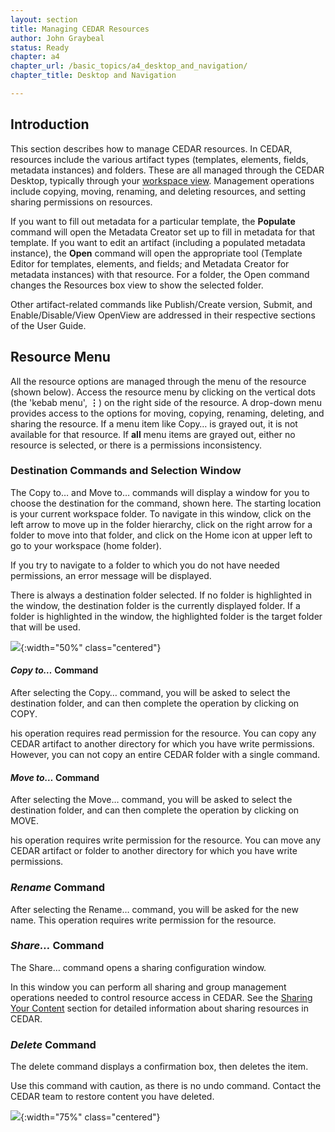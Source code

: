```yaml
---
layout: section
title: Managing CEDAR Resources
author: John Graybeal
status: Ready
chapter: a4
chapter_url: /basic_topics/a4_desktop_and_navigation/
chapter_title: Desktop and Navigation

---
```

## **Introduction**

This section describes how to manage CEDAR resources. In CEDAR, resources include the various artifact types (templates, elements, fields, metadata instances) and folders. These are all managed through the CEDAR Desktop,
typically through your [workspace view](https://metadatacenter.github.io/cedar-manual/sections/a4/your_cedar_workspace/). 
Management operations include copying, moving, renaming, and deleting resources, and
setting sharing permissions on resources. 

If you want to fill out metadata for a particular template, 
the **Populate** command will open the Metadata Creator set up to fill in metadata for that template. 
If you want to edit an artifact (including a populated metadata instance), 
the **Open** command will open the appropriate tool 
(Template Editor for templates, elements, and fields; and Metadata Creator for metadata instances) with that resource. 
For a folder, the Open command changes the Resources box view to show the selected folder.

Other artifact-related commands like Publish/Create version, Submit, and Enable/Disable/View OpenView are addressed 
in their respective sections of the User Guide.

## **Resource Menu**

All the resource options are managed through the menu of the resource (shown below). 
Access the resource menu by clicking on the vertical dots (the 'kebab menu', **⋮**) on the right side of the resource.
A drop-down menu provides access to the options for moving, copying, renaming, deleting, and sharing the resource.
If a menu item like Copy… is grayed out, it is not available for that resource.
If **all** menu items are grayed out, either no resource is selected, or there is a permissions inconsistency.

### Destination Commands and Selection Window

The Copy to… and Move to… commands will display a window for you to choose the destination for the command, shown here. 
The starting location is your current workspace folder.
To navigate in this window, click on the left arrow to move up in the folder hierarchy, 
click on the right arrow for a folder to move into that folder, and 
click on the Home icon at upper left to go to your workspace (home folder).

If you try to navigate to a folder to which you do not have needed permissions, an error message will be displayed. 

There is always a destination folder selected.
If no folder is highlighted in the window, the destination folder is the currently displayed folder.
If a folder is highlighted in the window, the highlighted folder is the target folder that will be used.

![](https://github.com/metadatacenter/cedar-manual/raw/master/docs/assets/imgs/destination-selection-window-20190912.png){:width="50%" class="centered"}

#### ***Copy to…*** Command

After selecting the Copy… command, you will be asked to select the destination folder, and can then complete the operation by clicking on COPY.

his operation requires read permission for the resource.
You can copy any CEDAR artifact to another directory for which you have write permissions. 
However, you can not copy an entire CEDAR folder with a single command. 

#### ***Move to…*** Command

After selecting the Move… command, you will be asked to select the destination folder, and can then complete the operation by clicking on MOVE. 

his operation requires write permission for the resource.
You can move any CEDAR artifact or folder to another directory for which you have write permissions. 

### ***Rename*** Command

After selecting the Rename… command, you will be asked for the new name. This operation requires write permission for the resource.

### ***Share…*** Command

The Share… command opens a sharing configuration window. 

In this window you can perform all sharing and group management operations needed to control resource access in CEDAR.
See the [Sharing Your Content](https://metadatacenter.github.io/cedar-manual/basic_topics/a6_sharing_your_content/) 
section for detailed information about sharing resources in CEDAR.

### ***Delete*** Command

The delete command displays a confirmation box, then deletes the item. 

Use this command with caution, as there is no undo command. Contact the CEDAR team to restore content you have deleted.

![](https://github.com/metadatacenter/cedar-manual/raw/master/docs/assets/imgs/cedar-resource-menu-20190912.png){:width="75%" class="centered"}
